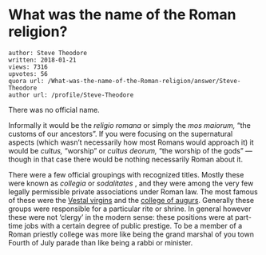 # What was the name of the Roman religion?

	author: Steve Theodore
	written: 2018-01-21
	views: 7316
	upvotes: 56
	quora url: /What-was-the-name-of-the-Roman-religion/answer/Steve-Theodore
	author url: /profile/Steve-Theodore


There was no official name.

Informally it would be the _religio romana_ or simply the _mos maiorum,_ “the customs of our ancestors”. If you were focusing on the supernatural aspects (which wasn’t necessarily how most Romans would approach it) it would be _cultus,_ “worship” or _cultus deorum,_ “the worship of the gods” — though in that case there would be nothing necessarily Roman about it.

There were a few official groupings with recognized titles. Mostly these were known as _collegia_  or _sodalitates_ , and they were among the very few legally permissible private associations under Roman law. The most famous of these were the [Vestal virgins](https://www.ancient.eu/Vestal_Virgin/) and the [college of augurs](http://www.classics.upenn.edu/myth/php/tools/dictionary.php?method=did&regexp=1493&setcard=0&link=0&media=0). Generally these groups were responsible for a particular rite or shrine. In general however these were not ‘clergy’ in the modern sense: these positions were at part-time jobs with a certain degree of public prestige. To be a member of a Roman priestly college was more like being the grand marshal of you town Fourth of July parade than like being a rabbi or minister.

